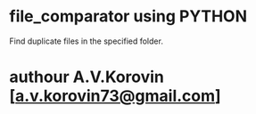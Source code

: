 # file_comparator using PYTHON

Find duplicate files in the specified folder.

# authour A.V.Korovin [a.v.korovin73@gmail.com]
